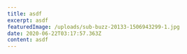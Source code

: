 ```yaml
---
title: asdf
excerpt: asdf
featuredImage: /uploads/sub-buzz-20133-1506943299-1.jpg
date: 2020-06-22T03:17:57.363Z
content: asdf
---
```

